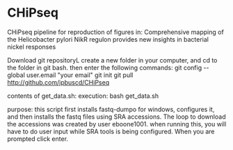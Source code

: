 # CHiPseq
CHiPseq pipeline for reproduction of figures in:  Comprehensive mapping of the Helicobacter pylori NikR regulon provides new insights in bacterial nickel responses

Download git repositoryL
create a new folder in your computer, and cd to the folder in git bash. then enter the following commands:
git config --global user.email "your email"
git init
git pull http://github.com/jpbuscd/CHiPseq

contents of get_data.sh:
execution:
bash get_data.sh

purpose:
this script first installs fastq-dumpo for windows, configures it, and then installs the fastq files using SRA accessions. The loop to download the accessions was created by user eboone1001. when running this, you will have to do user input while SRA tools is being configured. When you are prompted click enter.
